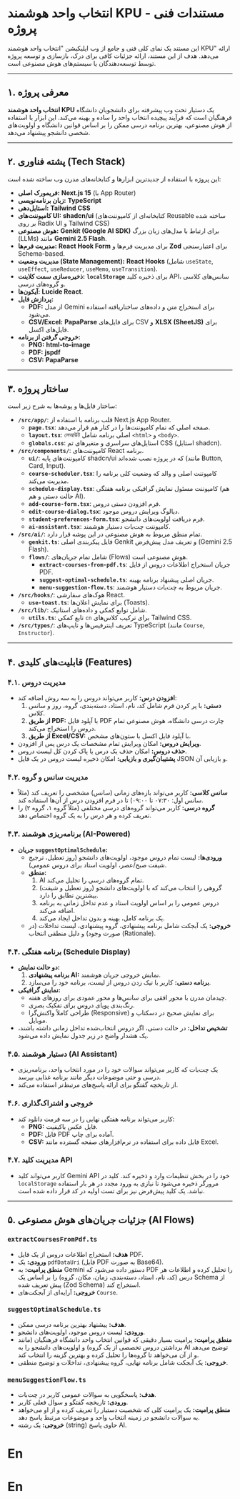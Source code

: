# انتخاب واحد هوشمند KPU - مستندات فنی پروژه

این مستند یک نمای کلی فنی و جامع از وب اپلیکیشن "انتخاب واحد هوشمند KPU" ارائه می‌دهد. هدف از این مستند، ارائه جزئیات کافی برای درک، بازسازی و توسعه پروژه توسط توسعه‌دهندگان یا سیستم‌های هوش مصنوعی است.

---

## ۱. معرفی پروژه

**انتخاب واحد هوشمند KPU** یک دستیار تحت وب پیشرفته برای دانشجویان دانشگاه فرهنگیان است که فرآیند پیچیده انتخاب واحد را ساده و بهینه می‌کند. این ابزار با استفاده از هوش مصنوعی، بهترین برنامه درسی ممکن را بر اساس قوانین دانشگاه و اولویت‌های شخصی دانشجو پیشنهاد می‌دهد.

---

## ۲. پشته فناوری (Tech Stack)

این پروژه با استفاده از جدیدترین ابزارها و کتابخانه‌های مدرن وب ساخته شده است:

- **فریمورک اصلی:** **Next.js 15** (با App Router)
- **زبان برنامه‌نویسی:** **TypeScript**
- **استایل‌دهی:** **Tailwind CSS**
- **کامپوننت‌های UI:** **shadcn/ui** (کتابخانه‌ای از کامپوننت‌های Reusable ساخته شده بر روی Radix UI و Tailwind CSS)
- **هوش مصنوعی:** **Genkit (Google AI SDK)** برای ارتباط با مدل‌های زبان بزرگ (LLMs) مانند **Gemini 2.5 Flash**.
- **مدیریت فرم‌ها:** **React Hook Form** برای مدیریت فرم‌ها و **Zod** برای اعتبارسنجی Schema-based.
- **مدیریت وضعیت (State Management):** **React Hooks** (شامل `useState`, `useEffect`, `useReducer`, `useMemo`, `useTransition`).
- **ذخیره‌سازی سمت کلاینت:** **`localStorage`** برای ذخیره کلید API، سانس‌های کلاسی و گروه‌های درسی.
- **آیکون‌ها:** **Lucide React**.
- **پردازش فایل:**
    - **PDF:** از مدل Gemini برای استخراج متن و داده‌های ساختاریافته استفاده می‌شود.
    - **CSV/Excel:** **PapaParse** برای فایل‌های CSV و **XLSX (SheetJS)** برای فایل‌های اکسل.
- **خروجی گرفتن از برنامه:**
    - **PNG:** **html-to-image**
    - **PDF:** **jspdf**
    - **CSV:** **PapaParse**

---

## ۳. ساختار پروژه

ساختار فایل‌ها و پوشه‌ها به شرح زیر است:

- **`/src/app/`**: قلب برنامه با استفاده از Next.js App Router.
    - **`page.tsx`**: صفحه اصلی که تمام کامپوننت‌ها را در کنار هم قرار می‌دهد.
    - **`layout.tsx`**: লেআউট اصلی برنامه شامل `<html>` و `<body>`.
    - **`globals.css`**: استایل‌های سراسری و متغیرهای تم CSS (استایل shadcn).
- **`/src/components/`**: کامپوننت‌های React برنامه.
    - **`ui/`**: کامپوننت‌های پایه shadcn/ui که در پروژه نصب شده‌اند (مانند Button, Card, Input).
    - **`course-scheduler.tsx`**: کامپوننت اصلی و والد که وضعیت کلی برنامه را مدیریت می‌کند.
    - **`schedule-display.tsx`**: کامپوننت مسئول نمایش گرافیکی برنامه هفتگی (هم حالت دستی و هم AI).
    - **`add-course-form.tsx`**: فرم افزودن دستی دروس.
    - **`edit-course-dialog.tsx`**: دیالوگ ویرایش دروس موجود.
    - **`student-preferences-form.tsx`**: فرم دریافت اولویت‌های دانشجو.
    - **`ai-assistant.tsx`**: کامپوننت چت‌بات دستیار هوشمند.
- **`/src/ai/`**: تمام منطق مربوط به هوش مصنوعی در این پوشه قرار دارد.
    - **`genkit.ts`**: فایل پیکربندی اصلی Genkit و تعریف مدل پیش‌فرض (Gemini 2.5 Flash).
    - **`flows/`**: شامل تمام جریان‌های (Flows) هوش مصنوعی است.
        - **`extract-courses-from-pdf.ts`**: جریان استخراج اطلاعات دروس از فایل PDF.
        - **`suggest-optimal-schedule.ts`**: جریان اصلی پیشنهاد برنامه بهینه.
        - **`menu-suggestion-flow.ts`**: جریان مربوط به چت‌بات دستیار هوشمند.
- **`/src/hooks/`**: هوک‌های سفارشی React.
    - **`use-toast.ts`**: برای نمایش اعلان‌ها (Toasts).
- **`/src/lib/`**: شامل توابع کمکی و داده‌های استاتیک.
    - **`utils.ts`**: تابع کمکی `cn` برای ترکیب کلاس‌های Tailwind CSS.
- **`/src/types/`**: تعریف اینترفیس‌ها و تایپ‌های TypeScript (مانند `Course`, `Instructor`).

---

## ۴. قابلیت‌های کلیدی (Features)

### ۴.۱. مدیریت دروس
- **افزودن درس:** کاربر می‌تواند دروس را به سه روش اضافه کند:
    1.  **دستی:** با پر کردن فرم شامل کد، نام، استاد، دسته‌بندی، گروه، روز و سانس کلاس.
    2.  **از طریق PDF:** با آپلود فایل PDF چارت درسی دانشگاه، هوش مصنوعی تمام دروس را استخراج می‌کند.
    3.  **از طریق Excel/CSV:** با آپلود فایل اکسل با ستون‌های مشخص.
- **ویرایش دروس:** امکان ویرایش تمام مشخصات یک درس پس از افزودن.
- **حذف دروس:** امکان حذف یک درس یا پاک کردن کل لیست دروس.
- **پشتیبان‌گیری و بازیابی:** امکان ذخیره لیست دروس در یک فایل JSON و بازیابی آن.

### ۴.۲. مدیریت سانس و گروه
- **سانس کلاسی:** کاربر می‌تواند بازه‌های زمانی (سانس) مشخصی را تعریف کند (مثلاً سانس اول: ۰۷:۳۰ تا ۰۹:۰۰) تا در فرم افزودن درس از آن‌ها استفاده کند.
- **گروه درسی:** کاربر می‌تواند گروه‌های درسی مختلفی (مثلاً گروه ۱، گروه ۲) را تعریف کرده و هر درس را به یک گروه اختصاص دهد.

### ۴.۳. برنامه‌ریزی هوشمند (AI-Powered)
- **جریان `suggestOptimalSchedule`:**
    - **ورودی‌ها:** لیست تمام دروس موجود، اولویت‌های دانشجو (روز تعطیل، ترجیح شیفت صبح/عصر، اولویت استاد برای دروس عمومی).
    - **منطق:**
        1.  AI تمام گروه‌های درسی را تحلیل می‌کند.
        2.  گروهی را انتخاب می‌کند که با اولویت‌های دانشجو (روز تعطیل و شیفت) بیشترین تطابق را دارد.
        3.  دروس عمومی را بر اساس اولویت استاد و عدم تداخل زمانی به برنامه اضافه می‌کند.
        4.  یک برنامه کامل، بهینه و بدون تداخل ایجاد می‌کند.
    - **خروجی:** یک آبجکت شامل برنامه پیشنهادی، گروه پیشنهادی، لیست تداخلات (در صورت وجود) و دلیل منطقی انتخاب (Rationale).

### ۴.۴. برنامه هفتگی (Schedule Display)
- **دو حالت نمایش:**
    1.  **برنامه پیشنهادی AI:** نمایش خروجی جریان هوشمند.
    2.  **برنامه دستی:** کاربر با تیک زدن دروس از لیست، برنامه خود را می‌سازد.
- **نمایش گرافیکی:**
    - چیدمان مدرن با محور افقی برای سانس‌ها و محور عمودی برای روزهای هفته.
    - رنگ‌بندی پویای دروس برای تفکیک بصری.
    - طراحی کاملاً واکنش‌گرا (Responsive) برای نمایش صحیح در دسکتاپ و موبایل.
- **تشخیص تداخل:** در حالت دستی، اگر دروس انتخاب‌شده تداخل زمانی داشته باشند، یک هشدار واضح در زیر جدول نمایش داده می‌شود.

### ۴.۵. دستیار هوشمند (AI Assistant)
- یک چت‌بات که کاربر می‌تواند سوالات خود را در مورد انتخاب واحد، برنامه‌ریزی درسی و حتی موضوعات دیگر مانند برنامه غذایی بپرسد.
- از تاریخچه گفتگو برای ارائه پاسخ‌های مرتبط‌تر استفاده می‌کند.

### ۴.۶. خروجی و اشتراک‌گذاری
- کاربر می‌تواند برنامه هفتگی نهایی را در سه فرمت دانلود کند:
    - **PNG:** فایل عکس باکیفیت.
    - **PDF:** فایل PDF آماده برای چاپ.
    - **CSV:** فایل داده برای استفاده در نرم‌افزارهای صفحه گسترده مانند Excel.

### ۴.۷. مدیریت کلید API
- کاربر می‌تواند کلید Gemini API خود را در بخش تنظیمات وارد و ذخیره کند. کلید در `localStorage` مرورگر ذخیره می‌شود تا نیازی به ورود مجدد در هر بار استفاده نباشد. یک کلید پیش‌فرض نیز برای تست اولیه در کد قرار داده شده است.

---

## ۵. جزئیات جریان‌های هوش مصنوعی (AI Flows)

### `extractCoursesFromPdf.ts`
- **هدف:** استخراج اطلاعات دروس از یک فایل PDF.
- **ورودی:** یک `pdfDataUri` (فایل PDF به صورت Base64).
- **منطق پرامپت:** به Gemini دستور داده می‌شود که PDF را تحلیل کرده و اطلاعات هر درس (کد، نام، استاد، دسته‌بندی، زمان، مکان، گروه) را بر اساس یک Schema از پیش تعریف شده (Zod Schema) استخراج کند.
- **خروجی:** آرایه‌ای از آبجکت‌های `Course`.

### `suggestOptimalSchedule.ts`
- **هدف:** پیشنهاد بهترین برنامه درسی ممکن.
- **ورودی:** لیست دروس موجود، اولویت‌های دانشجو.
- **منطق پرامپت:** پرامپت بسیار دقیقی که قوانین انتخاب واحد دانشگاه فرهنگیان (مانند برداشتن دروس تخصصی از یک گروه) و اولویت‌های دانشجو را به AI توضیح می‌دهد و از آن می‌خواهد تا گروه‌ها را تحلیل کرده و بهترین گزینه را انتخاب کند.
- **خروجی:** یک آبجکت شامل برنامه نهایی، گروه پیشنهادی، تداخلات و توضیح منطقی.

### `menuSuggestionFlow.ts`
- **هدف:** پاسخگویی به سوالات عمومی کاربر در چت‌بات.
- **ورودی:** تاریخچه گفتگو و سوال فعلی کاربر.
- **منطق پرامپت:** یک پرامپت کلی که شخصیت دستیار را تعریف کرده و از او می‌خواهد به سوالات دانشجو در زمینه انتخاب واحد و موضوعات مرتبط پاسخ دهد.
- **خروجی:** یک رشته (string) حاوی پاسخ AI.
# En
# En
